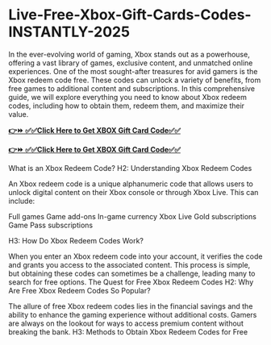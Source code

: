 # Live-Free-Xbox-Gift-Cards-Codes-INSTANTLY-2025

In the ever-evolving world of gaming, Xbox stands out as a powerhouse, offering a vast library of games, exclusive content, and unmatched online experiences. One of the most sought-after treasures for avid gamers is the Xbox redeem code free. These codes can unlock a variety of benefits, from free games to additional content and subscriptions. In this comprehensive guide, we will explore everything you need to know about Xbox redeem codes, including how to obtain them, redeem them, and maximize their value.

**[👉⏩ ✅✅Click Here to Get XBOX Gift Card Code✅✅](https://bestofferzones.com/offer/xbox)**

**[👉⏩ ✅✅Click Here to Get XBOX Gift Card Code✅✅](https://bestofferzones.com/offer/xbox)**


What is an Xbox Redeem Code? H2: Understanding Xbox Redeem Codes

An Xbox redeem code is a unique alphanumeric code that allows users to unlock digital content on their Xbox console or through Xbox Live. This can include:

Full games
Game add-ons
In-game currency
Xbox Live Gold subscriptions
Game Pass subscriptions

H3: How Do Xbox Redeem Codes Work?

When you enter an Xbox redeem code into your account, it verifies the code and grants you access to the associated content. This process is simple, but obtaining these codes can sometimes be a challenge, leading many to search for free options. The Quest for Free Xbox Redeem Codes H2: Why Are Free Xbox Redeem Codes So Popular?

The allure of free Xbox redeem codes lies in the financial savings and the ability to enhance the gaming experience without additional costs. Gamers are always on the lookout for ways to access premium content without breaking the bank. H3: Methods to Obtain Xbox Redeem Codes for Free
